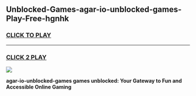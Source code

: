 
## Unblocked-Games-agar-io-unblocked-games-Play-Free-hgnhk
<h3>
<a href="https://premium76.site?title=agar-io-unblocked-games&ref=20M">CLICK TO PLAY</a></h3>
<hr>

<h3>
<a href="https://premium76.site?title=agar-io-unblocked-games&ref=20M">CLICK 2 PLAY</a>
  
</h3>

<a href="https://premium76.site?title=agar-io-unblocked-games&ref=19M"><img src="https://clearcache.store/games.png"></a>


**agar-io-unblocked-games games unblocked: Your Gateway to Fun and Accessible Online Gaming**

